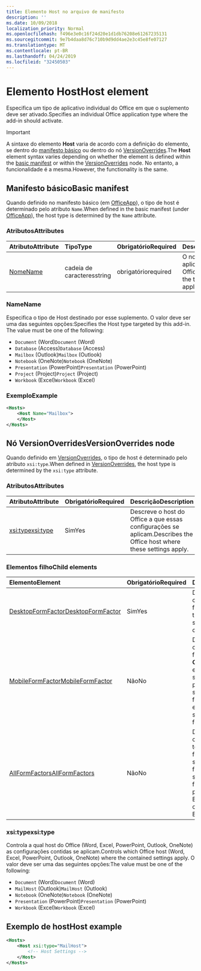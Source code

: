 ```yaml
---
title: Elemento Host no arquivo de manifesto
description: ''
ms.date: 10/09/2018
localization_priority: Normal
ms.openlocfilehash: f496e3e0c16f24d20e1d1db76208e61267235131
ms.sourcegitcommit: 9e7b4daa8d76c710b9d9dd4ae2e3c45e8fe07127
ms.translationtype: MT
ms.contentlocale: pt-BR
ms.lasthandoff: 04/24/2019
ms.locfileid: "32450503"
---
```

# <a name="host-element"></a><span data-ttu-id="ac541-102">Elemento Host</span><span class="sxs-lookup"><span data-stu-id="ac541-102">Host element</span></span>

<span data-ttu-id="ac541-103">Especifica um tipo de aplicativo individual do Office em que o suplemento deve ser ativado.</span><span class="sxs-lookup"><span data-stu-id="ac541-103">Specifies an individual Office application type where the add-in should activate.</span></span>

> [!IMPORTANT] 
> <span data-ttu-id="ac541-104">A sintaxe do elemento **Host** varia de acordo com a definição do elemento, se dentro do [manifesto básico](#basic-manifest) ou dentro do nó [VersionOverrides](#versionoverrides-node).</span><span class="sxs-lookup"><span data-stu-id="ac541-104">The **Host** element syntax varies depending on whether the element is defined within the [basic manifest](#basic-manifest) or within the [VersionOverrides](#versionoverrides-node) node.</span></span> <span data-ttu-id="ac541-105">No entanto, a funcionalidade é a mesma.</span><span class="sxs-lookup"><span data-stu-id="ac541-105">However, the functionality is the same.</span></span>  

## <a name="basic-manifest"></a><span data-ttu-id="ac541-106">Manifesto básico</span><span class="sxs-lookup"><span data-stu-id="ac541-106">Basic manifest</span></span>

<span data-ttu-id="ac541-107">Quando definido no manifesto básico (em [OfficeApp](officeapp.md)), o tipo de host é determinado pelo atributo `Name`.</span><span class="sxs-lookup"><span data-stu-id="ac541-107">When defined in the basic manifest (under [OfficeApp](officeapp.md)), the host type is determined by the `Name` attribute.</span></span>   

### <a name="attributes"></a><span data-ttu-id="ac541-108">Atributos</span><span class="sxs-lookup"><span data-stu-id="ac541-108">Attributes</span></span>

| <span data-ttu-id="ac541-109">Atributo</span><span class="sxs-lookup"><span data-stu-id="ac541-109">Attribute</span></span>     | <span data-ttu-id="ac541-110">Tipo</span><span class="sxs-lookup"><span data-stu-id="ac541-110">Type</span></span>   | <span data-ttu-id="ac541-111">Obrigatório</span><span class="sxs-lookup"><span data-stu-id="ac541-111">Required</span></span> | <span data-ttu-id="ac541-112">Descrição</span><span class="sxs-lookup"><span data-stu-id="ac541-112">Description</span></span>                                      |
|:--------------|:-------|:---------|:-------------------------------------------------|
| [<span data-ttu-id="ac541-113">Nome</span><span class="sxs-lookup"><span data-stu-id="ac541-113">Name</span></span>](#name) | <span data-ttu-id="ac541-114">cadeia de caracteres</span><span class="sxs-lookup"><span data-stu-id="ac541-114">string</span></span> | <span data-ttu-id="ac541-115">obrigatório</span><span class="sxs-lookup"><span data-stu-id="ac541-115">required</span></span> | <span data-ttu-id="ac541-116">O nome do tipo de aplicativo host do Office.</span><span class="sxs-lookup"><span data-stu-id="ac541-116">The name of the type of Office host application.</span></span> |

### <a name="name"></a><span data-ttu-id="ac541-117">Name</span><span class="sxs-lookup"><span data-stu-id="ac541-117">Name</span></span>
<span data-ttu-id="ac541-p102">Especifica o tipo de Host destinado por esse suplemento. O valor deve ser uma das seguintes opções:</span><span class="sxs-lookup"><span data-stu-id="ac541-p102">Specifies the Host type targeted by this add-in. The value must be one of the following:</span></span>

- <span data-ttu-id="ac541-120">`Document` (Word)</span><span class="sxs-lookup"><span data-stu-id="ac541-120">`Document` (Word)</span></span>
- <span data-ttu-id="ac541-121">`Database` (Access)</span><span class="sxs-lookup"><span data-stu-id="ac541-121">`Database` (Access)</span></span>
- <span data-ttu-id="ac541-122">`Mailbox` (Outlook)</span><span class="sxs-lookup"><span data-stu-id="ac541-122">`Mailbox` (Outlook)</span></span>
- <span data-ttu-id="ac541-123">`Notebook` (OneNote)</span><span class="sxs-lookup"><span data-stu-id="ac541-123">`Notebook` (OneNote)</span></span>
- <span data-ttu-id="ac541-124">`Presentation` (PowerPoint)</span><span class="sxs-lookup"><span data-stu-id="ac541-124">`Presentation` (PowerPoint)</span></span>
- <span data-ttu-id="ac541-125">`Project` (Project)</span><span class="sxs-lookup"><span data-stu-id="ac541-125">`Project` (Project)</span></span>
- <span data-ttu-id="ac541-126">`Workbook` (Excel)</span><span class="sxs-lookup"><span data-stu-id="ac541-126">`Workbook` (Excel)</span></span>

### <a name="example"></a><span data-ttu-id="ac541-127">Exemplo</span><span class="sxs-lookup"><span data-stu-id="ac541-127">Example</span></span>
```xml
<Hosts>
    <Host Name="Mailbox">
    </Host>
</Hosts>
```

## <a name="versionoverrides-node"></a><span data-ttu-id="ac541-128">Nó VersionOverrides</span><span class="sxs-lookup"><span data-stu-id="ac541-128">VersionOverrides node</span></span>
<span data-ttu-id="ac541-129">Quando definido em [VersionOverrides](versionoverrides.md), o tipo de host é determinado pelo atributo `xsi:type`.</span><span class="sxs-lookup"><span data-stu-id="ac541-129">When defined in [VersionOverrides](versionoverrides.md), the host type is determined by the `xsi:type` attribute.</span></span> 

### <a name="attributes"></a><span data-ttu-id="ac541-130">Atributos</span><span class="sxs-lookup"><span data-stu-id="ac541-130">Attributes</span></span>

|  <span data-ttu-id="ac541-131">Atributo</span><span class="sxs-lookup"><span data-stu-id="ac541-131">Attribute</span></span>  |  <span data-ttu-id="ac541-132">Obrigatório</span><span class="sxs-lookup"><span data-stu-id="ac541-132">Required</span></span>  |  <span data-ttu-id="ac541-133">Descrição</span><span class="sxs-lookup"><span data-stu-id="ac541-133">Description</span></span>  |
|:-----|:-----|:-----|
|  [<span data-ttu-id="ac541-134">xsi:type</span><span class="sxs-lookup"><span data-stu-id="ac541-134">xsi:type</span></span>](#xsitype)  |  <span data-ttu-id="ac541-135">Sim</span><span class="sxs-lookup"><span data-stu-id="ac541-135">Yes</span></span>  | <span data-ttu-id="ac541-136">Descreve o host do Office a que essas configurações se aplicam.</span><span class="sxs-lookup"><span data-stu-id="ac541-136">Describes the Office host where these settings apply.</span></span>|

### <a name="child-elements"></a><span data-ttu-id="ac541-137">Elementos filho</span><span class="sxs-lookup"><span data-stu-id="ac541-137">Child elements</span></span>

|  <span data-ttu-id="ac541-138">Elemento</span><span class="sxs-lookup"><span data-stu-id="ac541-138">Element</span></span> |  <span data-ttu-id="ac541-139">Obrigatório</span><span class="sxs-lookup"><span data-stu-id="ac541-139">Required</span></span>  |  <span data-ttu-id="ac541-140">Descrição</span><span class="sxs-lookup"><span data-stu-id="ac541-140">Description</span></span>  |
|:-----|:-----|:-----|
|  [<span data-ttu-id="ac541-141">DesktopFormFactor</span><span class="sxs-lookup"><span data-stu-id="ac541-141">DesktopFormFactor</span></span>](desktopformfactor.md)    |  <span data-ttu-id="ac541-142">Sim</span><span class="sxs-lookup"><span data-stu-id="ac541-142">Yes</span></span>   |  <span data-ttu-id="ac541-143">Define as configurações do fator forma da área de trabalho.</span><span class="sxs-lookup"><span data-stu-id="ac541-143">Defines the settings for the desktop form factor.</span></span> |
|  [<span data-ttu-id="ac541-144">MobileFormFactor</span><span class="sxs-lookup"><span data-stu-id="ac541-144">MobileFormFactor</span></span>](mobileformfactor.md)    |  <span data-ttu-id="ac541-145">Não</span><span class="sxs-lookup"><span data-stu-id="ac541-145">No</span></span>   |  <span data-ttu-id="ac541-p103">Define as configurações do fator forma móvel. **Observação:** esse elemento só tem suporte no Outlook para iOS.</span><span class="sxs-lookup"><span data-stu-id="ac541-p103">Defines the settings for the mobile form factor. **Note:** this element is only supported in Outlook for iOS.</span></span> |
|  [<span data-ttu-id="ac541-148">AllFormFactors</span><span class="sxs-lookup"><span data-stu-id="ac541-148">AllFormFactors</span></span>](allformfactors.md)    |  <span data-ttu-id="ac541-149">Não</span><span class="sxs-lookup"><span data-stu-id="ac541-149">No</span></span>   |  <span data-ttu-id="ac541-150">Define as configurações de todos os fatores forma.</span><span class="sxs-lookup"><span data-stu-id="ac541-150">Defines the settings for all form factors.</span></span> <span data-ttu-id="ac541-151">Usado somente pelas funções personalizadas no Excel.</span><span class="sxs-lookup"><span data-stu-id="ac541-151">Only used by custom functions in Excel.</span></span> |

### <a name="xsitype"></a><span data-ttu-id="ac541-152">xsi:type</span><span class="sxs-lookup"><span data-stu-id="ac541-152">xsi:type</span></span>

<span data-ttu-id="ac541-153">Controla a qual host do Office (Word, Excel, PowerPoint, Outlook, OneNote) as configurações contidas se aplicam.</span><span class="sxs-lookup"><span data-stu-id="ac541-153">Controls which Office host (Word, Excel, PowerPoint, Outlook, OneNote) where the contained settings apply.</span></span> <span data-ttu-id="ac541-154">O valor deve ser uma das seguintes opções:</span><span class="sxs-lookup"><span data-stu-id="ac541-154">The value must be one of the following:</span></span>

- <span data-ttu-id="ac541-155">`Document` (Word)</span><span class="sxs-lookup"><span data-stu-id="ac541-155">`Document` (Word)</span></span>
- <span data-ttu-id="ac541-156">`MailHost` (Outlook)</span><span class="sxs-lookup"><span data-stu-id="ac541-156">`MailHost` (Outlook)</span></span>    
- <span data-ttu-id="ac541-157">`Notebook` (OneNote)</span><span class="sxs-lookup"><span data-stu-id="ac541-157">`Notebook` (OneNote)</span></span>
- <span data-ttu-id="ac541-158">`Presentation` (PowerPoint)</span><span class="sxs-lookup"><span data-stu-id="ac541-158">`Presentation` (PowerPoint)</span></span>
- <span data-ttu-id="ac541-159">`Workbook` (Excel)</span><span class="sxs-lookup"><span data-stu-id="ac541-159">`Workbook` (Excel)</span></span>

## <a name="host-example"></a><span data-ttu-id="ac541-160">Exemplo de host</span><span class="sxs-lookup"><span data-stu-id="ac541-160">Host example</span></span> 
```xml
<Hosts>
    <Host xsi:type="MailHost">
        <!-- Host Settings -->
    </Host>
</Hosts>
```
